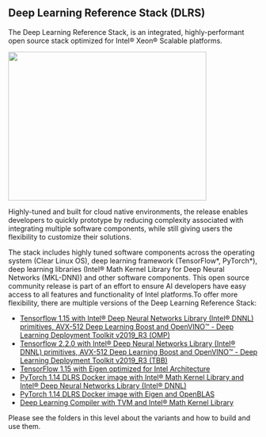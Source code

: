 ## Deep Learning Reference Stack (DLRS)


The Deep Learning Reference Stack, is an integrated, highly-performant open source stack optimized for Intel® Xeon® Scalable platforms.

<img src="https://clearlinux.org/sites/default/files/single_2.png" width="400" height="300" />

Highly-tuned and built for cloud native environments, the release enables developers to quickly prototype by reducing complexity associated with integrating multiple software components, while still giving users the flexibility to customize their solutions.

The stack includes highly tuned software components across the operating system (Clear Linux OS), deep learning framework (TensorFlow*, PyTorch*), deep learning libraries (Intel® Math Kernel Library for Deep Neural Networks (MKL-DNN)) and other software components.
This open source community release is part of an effort to ensure AI developers have easy access to all features and functionality of Intel platforms.To offer more flexibility, there are multiple versions of the Deep Learning Reference Stack:

* [Tensorflow 1.15 with Intel® Deep Neural Networks Library (Intel® DNNL) primitives, AVX-512 Deep Learning Boost and OpenVINO™ - Deep Learning Deployment Toolkit v2019_R3 (OMP)](https://hub.docker.com/r/sysstacks/dlrs-tensorflow-clearlinux:v0.6.0)
* [Tensorflow 2.2.0 with Intel® Deep Neural Networks Library (Intel® DNNL) primitives, AVX-512 Deep Learning Boost and OpenVINO™ - Deep Learning Deployment Toolkit v2019_R3 (TBB)]( https://hub.docker.com/r/sysstacks/dlrs-tensorflow2-clearlinux:v0.6.0)
* [TensorFlow 1.15 with Eigen optimized for Intel Architecture](https://hub.docker.com/r/sysstacks/dlrs-tensorflow-clearlinux:v0.6.0-oss)
* [PyTorch 1.14 DLRS Docker image with Intel® Math Kernel Library and Intel® Deep Neural Networks Library (Intel® DNNL)](https://hub.docker.com/r/sysstacks/dlrs-pytorch-clearlinux:v0.6.0)
* [PyTorch 1.14 DLRS Docker image with Eigen and OpenBLAS](https://hub.docker.com/r/sysstacks/dlrs-pytorch-clearlinux:v0.6.0-oss)
* [Deep Learning Compiler with TVM and Intel® Math Kernel Library](https://hub.docker.com/r/sysstacks/dlrs-ml-compiler-clearlinux:v0.6.0)


Please see the folders in this level about the variants and how to build and use them.
